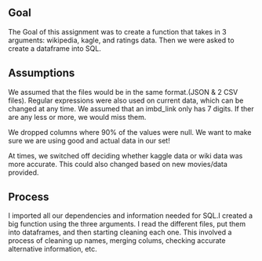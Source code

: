 ## Goal
The Goal of this assignment was to create a function that takes in 3 arguments: wikipedia, kagle, and ratings data. Then we were asked to create a dataframe into SQL. 

## Assumptions

We assumed that the files would be in the same format.(JSON & 2 CSV files). Regular expressions were also used on current data, which can be changed at any time. We assumed that an imbd_link only has 7 digits. If ther are any less or more, we would miss them. 

We dropped columns where 90% of the values were null. We want to make sure we are using good and actual data in our set! 

At times, we switched off deciding whether kaggle data or wiki data was more accurate. This could also changed based on new movies/data provided. 

## Process
I imported all our dependencies and information needed for SQL.I created a big function using the three arguments. I read the different files, put them into dataframes, and then starting cleaning each one. This involved a process of cleaning up names, merging colums, checking accurate alternative information, etc. 
